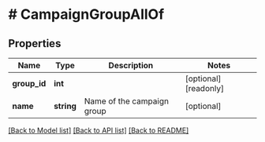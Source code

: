 # # CampaignGroupAllOf

## Properties

Name | Type | Description | Notes
------------ | ------------- | ------------- | -------------
**group_id** | **int** |  | [optional] [readonly]
**name** | **string** | Name of the campaign group | [optional]

[[Back to Model list]](../../README.md#models) [[Back to API list]](../../README.md#endpoints) [[Back to README]](../../README.md)
